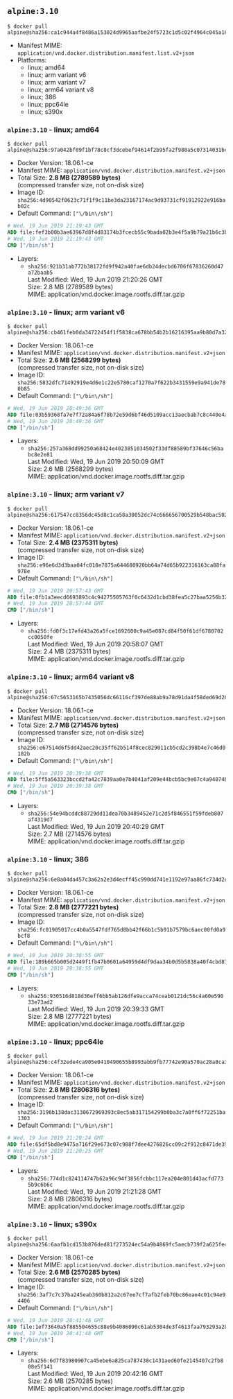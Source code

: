 ## `alpine:3.10`

```console
$ docker pull alpine@sha256:ca1c944a4f8486a153024d9965aafbe24f5723c1d5c02f4964c045a16d19dc54
```

-	Manifest MIME: `application/vnd.docker.distribution.manifest.list.v2+json`
-	Platforms:
	-	linux; amd64
	-	linux; arm variant v6
	-	linux; arm variant v7
	-	linux; arm64 variant v8
	-	linux; 386
	-	linux; ppc64le
	-	linux; s390x

### `alpine:3.10` - linux; amd64

```console
$ docker pull alpine@sha256:97a042bf09f1bf78c8cf3dcebef94614f2b95fa2f988a5c07314031bc2570c7a
```

-	Docker Version: 18.06.1-ce
-	Manifest MIME: `application/vnd.docker.distribution.manifest.v2+json`
-	Total Size: **2.8 MB (2789589 bytes)**  
	(compressed transfer size, not on-disk size)
-	Image ID: `sha256:4d90542f0623c71f1f9c11be3da23167174ac9d93731cf91912922e916bab02c`
-	Default Command: `["\/bin\/sh"]`

```dockerfile
# Wed, 19 Jun 2019 21:19:43 GMT
ADD file:fef3b00b3ae63967d8f4d83174b3fcecb55c9bada02b3e4f5a9b79a21b6c3bb3 in / 
# Wed, 19 Jun 2019 21:19:43 GMT
CMD ["/bin/sh"]
```

-	Layers:
	-	`sha256:921b31ab772b38172fd9f942a40fae6db24decbd6706f67836260d47a72baab5`  
		Last Modified: Wed, 19 Jun 2019 21:20:26 GMT  
		Size: 2.8 MB (2789589 bytes)  
		MIME: application/vnd.docker.image.rootfs.diff.tar.gzip

### `alpine:3.10` - linux; arm variant v6

```console
$ docker pull alpine@sha256:cb461feb0da34722454f1f5838ca678bb54b2b16216395aa9b80d7a32ff21816
```

-	Docker Version: 18.06.1-ce
-	Manifest MIME: `application/vnd.docker.distribution.manifest.v2+json`
-	Total Size: **2.6 MB (2568299 bytes)**  
	(compressed transfer size, not on-disk size)
-	Image ID: `sha256:5832dfc71492919e4d6e1c22e5780caf1270a7f622b3431559e9a941de780b85`
-	Default Command: `["\/bin\/sh"]`

```dockerfile
# Wed, 19 Jun 2019 20:49:36 GMT
ADD file:03b59368fa7e7f72a84a6f78b72e59d6bf46d5109acc13aecbab7c8c440e4add in / 
# Wed, 19 Jun 2019 20:49:36 GMT
CMD ["/bin/sh"]
```

-	Layers:
	-	`sha256:257a368dd99250a68424e4023851034502f33df88589bf37646c56babc8e2e81`  
		Last Modified: Wed, 19 Jun 2019 20:50:09 GMT  
		Size: 2.6 MB (2568299 bytes)  
		MIME: application/vnd.docker.image.rootfs.diff.tar.gzip

### `alpine:3.10` - linux; arm variant v7

```console
$ docker pull alpine@sha256:617547cc8356dc45d8c1ca58a30052dc74c666656700529b548bac50209db05e
```

-	Docker Version: 18.06.1-ce
-	Manifest MIME: `application/vnd.docker.distribution.manifest.v2+json`
-	Total Size: **2.4 MB (2375311 bytes)**  
	(compressed transfer size, not on-disk size)
-	Image ID: `sha256:e96e6d3d3baa04fc018e7875a644680920bb64a74d65b922316163ca88fa978e`
-	Default Command: `["\/bin\/sh"]`

```dockerfile
# Wed, 19 Jun 2019 20:57:43 GMT
ADD file:0fb1a3eecd6693893c4c94275505763f0c6432d1cbd38fea5c27baa5256b32aa in / 
# Wed, 19 Jun 2019 20:57:44 GMT
CMD ["/bin/sh"]
```

-	Layers:
	-	`sha256:fd0f3c17efd43a26a5fce1692600c9a45e087cd84f50f61df6780702cc0050fe`  
		Last Modified: Wed, 19 Jun 2019 20:58:07 GMT  
		Size: 2.4 MB (2375311 bytes)  
		MIME: application/vnd.docker.image.rootfs.diff.tar.gzip

### `alpine:3.10` - linux; arm64 variant v8

```console
$ docker pull alpine@sha256:67c5653165b7435056dc66116cf397de88ab9a78d91da4f58ded69d268c5a0ac
```

-	Docker Version: 18.06.1-ce
-	Manifest MIME: `application/vnd.docker.distribution.manifest.v2+json`
-	Total Size: **2.7 MB (2714576 bytes)**  
	(compressed transfer size, not on-disk size)
-	Image ID: `sha256:e67514d6f5dd42aec20c35ff62b514f8cec829011cb5cd2c398b4e7c46d0182b`
-	Default Command: `["\/bin\/sh"]`

```dockerfile
# Wed, 19 Jun 2019 20:39:38 GMT
ADD file:5ff5a563323bccd2fa42c7839aa0e7b4041af209e44bcb5bc9e07c4a94074b66 in / 
# Wed, 19 Jun 2019 20:39:38 GMT
CMD ["/bin/sh"]
```

-	Layers:
	-	`sha256:54e94bcddc88729dd11dea70b3489452e71c2d5f846551f59fdeb807af4319d7`  
		Last Modified: Wed, 19 Jun 2019 20:40:29 GMT  
		Size: 2.7 MB (2714576 bytes)  
		MIME: application/vnd.docker.image.rootfs.diff.tar.gzip

### `alpine:3.10` - linux; 386

```console
$ docker pull alpine@sha256:6e8a04da457c3a62a2e3d4ecff45c990dd741e1192e97aa86fc734d2c348ed20
```

-	Docker Version: 18.06.1-ce
-	Manifest MIME: `application/vnd.docker.distribution.manifest.v2+json`
-	Total Size: **2.8 MB (2777221 bytes)**  
	(compressed transfer size, not on-disk size)
-	Image ID: `sha256:fc01905017cc4b0a5547fdf765d8bb42f66b1c5b91b7579bc6aec00fd0a9bcf8`
-	Default Command: `["\/bin\/sh"]`

```dockerfile
# Wed, 19 Jun 2019 20:38:55 GMT
ADD file:189b665b005d2449f1fb47b0601a64959d4df9daa34b0d5b5838a40f4cbd87af in / 
# Wed, 19 Jun 2019 20:38:55 GMT
CMD ["/bin/sh"]
```

-	Layers:
	-	`sha256:930516d818d36eff6bb5ab126dfe9acca74ceab0121dc56c4a60e59033e73ad2`  
		Last Modified: Wed, 19 Jun 2019 20:39:33 GMT  
		Size: 2.8 MB (2777221 bytes)  
		MIME: application/vnd.docker.image.rootfs.diff.tar.gzip

### `alpine:3.10` - linux; ppc64le

```console
$ docker pull alpine@sha256:c4f32ede4ca905e0410490655b8993abb9fb77742e90a570ac28a8ca334f6c2b
```

-	Docker Version: 18.06.1-ce
-	Manifest MIME: `application/vnd.docker.distribution.manifest.v2+json`
-	Total Size: **2.8 MB (2806316 bytes)**  
	(compressed transfer size, not on-disk size)
-	Image ID: `sha256:3196b138dac3130672969393c8ec5ab317154299b0ba3c7a0ff6f72251ba1303`
-	Default Command: `["\/bin\/sh"]`

```dockerfile
# Wed, 19 Jun 2019 21:20:24 GMT
ADD file:65df5bd8e9475a716f29e673c07c988f7dee4276826cc09c2f912c8471de3903 in / 
# Wed, 19 Jun 2019 21:20:25 GMT
CMD ["/bin/sh"]
```

-	Layers:
	-	`sha256:774d1c824114747b62a96c94f3856fcbbc117ea204e801d43acfd7735b9c6b6c`  
		Last Modified: Wed, 19 Jun 2019 21:21:28 GMT  
		Size: 2.8 MB (2806316 bytes)  
		MIME: application/vnd.docker.image.rootfs.diff.tar.gzip

### `alpine:3.10` - linux; s390x

```console
$ docker pull alpine@sha256:6aafb1cd153b876ded81f273524ec54a9b4869fc5aecb739f2a625fe40d51caf
```

-	Docker Version: 18.06.1-ce
-	Manifest MIME: `application/vnd.docker.distribution.manifest.v2+json`
-	Total Size: **2.6 MB (2570285 bytes)**  
	(compressed transfer size, not on-disk size)
-	Image ID: `sha256:3af7c7c37ba245eab360b812a2c67ee7cf7afb2feb70bc86eae4c01c94e94406`
-	Default Command: `["\/bin\/sh"]`

```dockerfile
# Wed, 19 Jun 2019 20:41:48 GMT
ADD file:1ef73640a5f885504655c88e9b4086090c61ab5304de3f4613faa793293a285a in / 
# Wed, 19 Jun 2019 20:41:48 GMT
CMD ["/bin/sh"]
```

-	Layers:
	-	`sha256:6d7f83980907ca45ebe6a825ca787438c1431aed60fe2145407c2fb808e5f141`  
		Last Modified: Wed, 19 Jun 2019 20:42:16 GMT  
		Size: 2.6 MB (2570285 bytes)  
		MIME: application/vnd.docker.image.rootfs.diff.tar.gzip
